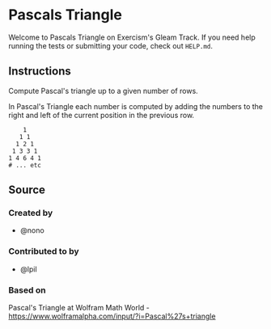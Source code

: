 # Pascals Triangle

Welcome to Pascals Triangle on Exercism's Gleam Track.
If you need help running the tests or submitting your code, check out `HELP.md`.

## Instructions

Compute Pascal's triangle up to a given number of rows.

In Pascal's Triangle each number is computed by adding the numbers to the right and left of the current position in the previous row.

```text
    1
   1 1
  1 2 1
 1 3 3 1
1 4 6 4 1
# ... etc
```

## Source

### Created by

- @nono

### Contributed to by

- @lpil

### Based on

Pascal's Triangle at Wolfram Math World - https://www.wolframalpha.com/input/?i=Pascal%27s+triangle